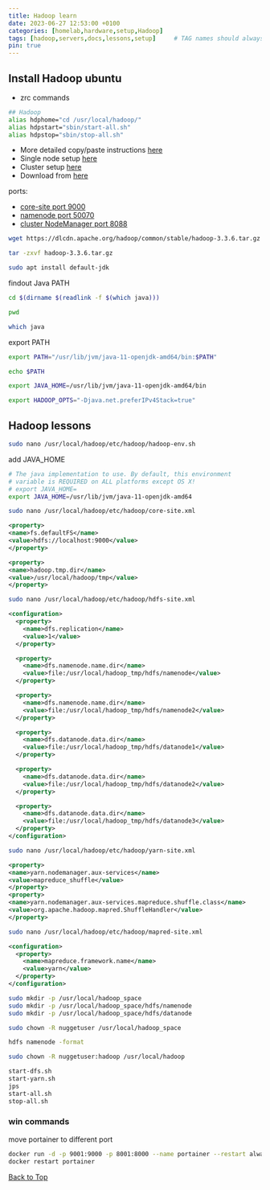 ```yaml
---
title: Hadoop learn
date: 2023-06-27 12:53:00 +0100
categories: [homelab,hardware,setup,Hadoop]
tags: [hadoop,servers,docs,lessons,setup]     # TAG names should always be lowercase
pin: true
---
```


## Install Hadoop ubuntu

- zrc commands

```bash
## Hadoop
alias hdphome="cd /usr/local/hadoop/"
alias hdpstart="sbin/start-all.sh"
alias hdpstop="sbin/stop-all.sh"
```

- More detailed copy/paste instructions [here](https://www.geeksforgeeks.org/how-to-install-hadoop-in-linux/)
- Single node setup [here](https://hadoop.apache.org/docs/r3.3.5/hadoop-project-dist/hadoop-common/SingleCluster.html)
- Cluster setup [here](https://hadoop.apache.org/docs/r3.3.5/hadoop-project-dist/hadoop-common/ClusterSetup.html)
- Download from [here](https://dlcdn.apache.org/hadoop/common/)

ports:
- [core-site port 9000](http://localhost:9000/)
- [namenode port 50070](http://localhost:50070/)
- [cluster NodeManager port 8088](http://localhost:8088/cluster)

```bash
wget https://dlcdn.apache.org/hadoop/common/stable/hadoop-3.3.6.tar.gz
```

```bash
tar -zxvf hadoop-3.3.6.tar.gz
```

```bash
sudo apt install default-jdk
```

findout Java PATH

```bash
cd $(dirname $(readlink -f $(which java)))
```

```bash
pwd
```

```bash
which java
```

export PATH

```bash
export PATH="/usr/lib/jvm/java-11-openjdk-amd64/bin:$PATH"
```

```bash
echo $PATH
```

```bash
export JAVA_HOME=/usr/lib/jvm/java-11-openjdk-amd64/bin
```

```bash
export HADOOP_OPTS="-Djava.net.preferIPv4Stack=true"
```

## Hadoop lessons

```bash
sudo nano /usr/local/hadoop/etc/hadoop/hadoop-env.sh
```

add JAVA_HOME

```bash
# The java implementation to use. By default, this environment
# variable is REQUIRED on ALL platforms except OS X!
# export JAVA_HOME=
export JAVA_HOME=/usr/lib/jvm/java-11-openjdk-amd64
```

```bash
sudo nano /usr/local/hadoop/etc/hadoop/core-site.xml
```

```xml
<property>
<name>fs.defaultFS</name>
<value>hdfs://localhost:9000</value>
</property>
```

```xml
<property>
<name>hadoop.tmp.dir</name>
<value>/usr/local/hadoop/tmp</value>
</property>
```

```bash
sudo nano /usr/local/hadoop/etc/hadoop/hdfs-site.xml
```

```xml
<configuration>
  <property>
    <name>dfs.replication</name>
    <value>1</value>
  </property>

  <property>
    <name>dfs.namenode.name.dir</name>
    <value>file:/usr/local/hadoop_tmp/hdfs/namenode</value>
  </property>

  <property>
    <name>dfs.namenode.name.dir</name>
    <value>file:/usr/local/hadoop_tmp/hdfs/namenode2</value>
  </property>

  <property>
    <name>dfs.datanode.data.dir</name>
    <value>file:/usr/local/hadoop_tmp/hdfs/datanode1</value>
  </property>

  <property>
    <name>dfs.datanode.data.dir</name>
    <value>file:/usr/local/hadoop_tmp/hdfs/datanode2</value>
  </property>

  <property>
    <name>dfs.datanode.data.dir</name>
    <value>file:/usr/local/hadoop_tmp/hdfs/datanode3</value>
  </property>
</configuration>
```

```bash
sudo nano /usr/local/hadoop/etc/hadoop/yarn-site.xml
```

```xml
<property>
<name>yarn.nodemanager.aux-services</name>
<value>mapreduce_shuffle</value>
</property>
<property>
<name>yarn.nodemanager.aux-services.mapreduce.shuffle.class</name>
<value>org.apache.hadoop.mapred.ShuffleHandler</value>
</property>
```

```bash
sudo nano /usr/local/hadoop/etc/hadoop/mapred-site.xml
```

```xml
<configuration>
  <property>
    <name>mapreduce.framework.name</name>
    <value>yarn</value>
  </property>
</configuration>
```

```bash
sudo mkdir -p /usr/local/hadoop_space
sudo mkdir -p /usr/local/hadoop_space/hdfs/namenode
sudo mkdir -p /usr/local/hadoop_space/hdfs/datanode
```

```bash
sudo chown -R nuggetuser /usr/local/hadoop_space
```

```bash
hdfs namenode -format
```

```bash
sudo chown -R nuggetuser:hadoop /usr/local/hadoop 
```

```bash
start-dfs.sh
start-yarn.sh
jps
start-all.sh
stop-all.sh
```



### win commands

move portainer to different port

```bash
docker run -d -p 9001:9000 -p 8001:8000 --name portainer --restart always -v /var/run/docker.sock:/var/run/docker.sock -v portainer_data:/data portainer/portainer-ce:latest
docker restart portainer
```

[Back to Top](#menu)
